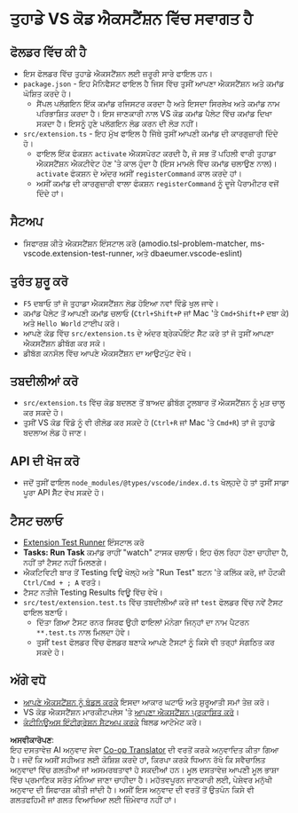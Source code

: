 <!--
CO_OP_TRANSLATOR_METADATA:
{
  "original_hash": "62b2632720dd39ef391d6b60b9b4bfb8",
  "translation_date": "2025-07-16T17:00:32+00:00",
  "source_file": "code/07.Lab/01/Apple/phi3ext/vsc-extension-quickstart.md",
  "language_code": "pa"
}
-->
# ਤੁਹਾਡੇ VS ਕੋਡ ਐਕਸਟੈਂਸ਼ਨ ਵਿੱਚ ਸਵਾਗਤ ਹੈ

## ਫੋਲਡਰ ਵਿੱਚ ਕੀ ਹੈ

* ਇਸ ਫੋਲਡਰ ਵਿੱਚ ਤੁਹਾਡੇ ਐਕਸਟੈਂਸ਼ਨ ਲਈ ਜ਼ਰੂਰੀ ਸਾਰੇ ਫਾਇਲ ਹਨ।
* `package.json` - ਇਹ ਮੈਨਿਫੈਸਟ ਫਾਇਲ ਹੈ ਜਿਸ ਵਿੱਚ ਤੁਸੀਂ ਆਪਣਾ ਐਕਸਟੈਂਸ਼ਨ ਅਤੇ ਕਮਾਂਡ ਘੋਸ਼ਿਤ ਕਰਦੇ ਹੋ।
  * ਸੈਂਪਲ ਪਲੱਗਇਨ ਇੱਕ ਕਮਾਂਡ ਰਜਿਸਟਰ ਕਰਦਾ ਹੈ ਅਤੇ ਇਸਦਾ ਸਿਰਲੇਖ ਅਤੇ ਕਮਾਂਡ ਨਾਮ ਪਰਿਭਾਸ਼ਿਤ ਕਰਦਾ ਹੈ। ਇਸ ਜਾਣਕਾਰੀ ਨਾਲ VS ਕੋਡ ਕਮਾਂਡ ਪੈਲੇਟ ਵਿੱਚ ਕਮਾਂਡ ਦਿਖਾ ਸਕਦਾ ਹੈ। ਇਸਨੂੰ ਹੁਣੇ ਪਲੱਗਇਨ ਲੋਡ ਕਰਨ ਦੀ ਲੋੜ ਨਹੀਂ।
* `src/extension.ts` - ਇਹ ਮੁੱਖ ਫਾਇਲ ਹੈ ਜਿੱਥੇ ਤੁਸੀਂ ਆਪਣੀ ਕਮਾਂਡ ਦੀ ਕਾਰਗੁਜ਼ਾਰੀ ਦਿੰਦੇ ਹੋ।
  * ਫਾਇਲ ਇੱਕ ਫੰਕਸ਼ਨ `activate` ਐਕਸਪੋਰਟ ਕਰਦੀ ਹੈ, ਜੋ ਸਭ ਤੋਂ ਪਹਿਲੀ ਵਾਰੀ ਤੁਹਾਡਾ ਐਕਸਟੈਂਸ਼ਨ ਐਕਟੀਵੇਟ ਹੋਣ 'ਤੇ ਕਾਲ ਹੁੰਦਾ ਹੈ (ਇਸ ਮਾਮਲੇ ਵਿੱਚ ਕਮਾਂਡ ਚਲਾਉਣ ਨਾਲ)। `activate` ਫੰਕਸ਼ਨ ਦੇ ਅੰਦਰ ਅਸੀਂ `registerCommand` ਕਾਲ ਕਰਦੇ ਹਾਂ।
  * ਅਸੀਂ ਕਮਾਂਡ ਦੀ ਕਾਰਗੁਜ਼ਾਰੀ ਵਾਲਾ ਫੰਕਸ਼ਨ `registerCommand` ਨੂੰ ਦੂਜੇ ਪੈਰਾਮੀਟਰ ਵਜੋਂ ਦਿੰਦੇ ਹਾਂ।

## ਸੈਟਅਪ

* ਸਿਫਾਰਸ਼ ਕੀਤੇ ਐਕਸਟੈਂਸ਼ਨ ਇੰਸਟਾਲ ਕਰੋ (amodio.tsl-problem-matcher, ms-vscode.extension-test-runner, ਅਤੇ dbaeumer.vscode-eslint)

## ਤੁਰੰਤ ਸ਼ੁਰੂ ਕਰੋ

* `F5` ਦਬਾਓ ਤਾਂ ਜੋ ਤੁਹਾਡਾ ਐਕਸਟੈਂਸ਼ਨ ਲੋਡ ਹੋਇਆ ਨਵਾਂ ਵਿੰਡੋ ਖੁਲ ਜਾਵੇ।
* ਕਮਾਂਡ ਪੈਲੇਟ ਤੋਂ ਆਪਣੀ ਕਮਾਂਡ ਚਲਾਓ (`Ctrl+Shift+P` ਜਾਂ Mac 'ਤੇ `Cmd+Shift+P` ਦਬਾ ਕੇ) ਅਤੇ `Hello World` ਟਾਈਪ ਕਰੋ।
* ਆਪਣੇ ਕੋਡ ਵਿੱਚ `src/extension.ts` ਦੇ ਅੰਦਰ ਬ੍ਰੇਕਪੌਇੰਟ ਸੈੱਟ ਕਰੋ ਤਾਂ ਜੋ ਤੁਸੀਂ ਆਪਣਾ ਐਕਸਟੈਂਸ਼ਨ ਡੀਬੱਗ ਕਰ ਸਕੋ।
* ਡੀਬੱਗ ਕਨਸੋਲ ਵਿੱਚ ਆਪਣੇ ਐਕਸਟੈਂਸ਼ਨ ਦਾ ਆਉਟਪੁੱਟ ਵੇਖੋ।

## ਤਬਦੀਲੀਆਂ ਕਰੋ

* `src/extension.ts` ਵਿੱਚ ਕੋਡ ਬਦਲਣ ਤੋਂ ਬਾਅਦ ਡੀਬੱਗ ਟੂਲਬਾਰ ਤੋਂ ਐਕਸਟੈਂਸ਼ਨ ਨੂੰ ਮੁੜ ਚਾਲੂ ਕਰ ਸਕਦੇ ਹੋ।
* ਤੁਸੀਂ VS ਕੋਡ ਵਿੰਡੋ ਨੂੰ ਵੀ ਰੀਲੋਡ ਕਰ ਸਕਦੇ ਹੋ (`Ctrl+R` ਜਾਂ Mac 'ਤੇ `Cmd+R`) ਤਾਂ ਜੋ ਤੁਹਾਡੇ ਬਦਲਾਅ ਲੋਡ ਹੋ ਜਾਣ।

## API ਦੀ ਖੋਜ ਕਰੋ

* ਜਦੋਂ ਤੁਸੀਂ ਫਾਇਲ `node_modules/@types/vscode/index.d.ts` ਖੋਲ੍ਹਦੇ ਹੋ ਤਾਂ ਤੁਸੀਂ ਸਾਡਾ ਪੂਰਾ API ਸੈੱਟ ਵੇਖ ਸਕਦੇ ਹੋ।

## ਟੈਸਟ ਚਲਾਓ

* [Extension Test Runner](https://marketplace.visualstudio.com/items?itemName=ms-vscode.extension-test-runner) ਇੰਸਟਾਲ ਕਰੋ
* **Tasks: Run Task** ਕਮਾਂਡ ਰਾਹੀਂ "watch" ਟਾਸਕ ਚਲਾਓ। ਇਹ ਚੱਲ ਰਿਹਾ ਹੋਣਾ ਚਾਹੀਦਾ ਹੈ, ਨਹੀਂ ਤਾਂ ਟੈਸਟ ਨਹੀਂ ਮਿਲਣਗੇ।
* ਐਕਟਿਵਿਟੀ ਬਾਰ ਤੋਂ Testing ਵਿਊ ਖੋਲ੍ਹੋ ਅਤੇ "Run Test" ਬਟਨ 'ਤੇ ਕਲਿੱਕ ਕਰੋ, ਜਾਂ ਹੌਟਕੀ `Ctrl/Cmd + ; A` ਵਰਤੋ।
* ਟੈਸਟ ਨਤੀਜੇ Testing Results ਵਿਊ ਵਿੱਚ ਵੇਖੋ।
* `src/test/extension.test.ts` ਵਿੱਚ ਤਬਦੀਲੀਆਂ ਕਰੋ ਜਾਂ `test` ਫੋਲਡਰ ਵਿੱਚ ਨਵੇਂ ਟੈਸਟ ਫਾਇਲ ਬਣਾਓ।
  * ਦਿੱਤਾ ਗਿਆ ਟੈਸਟ ਰਨਰ ਸਿਰਫ ਉਹੀ ਫਾਇਲਾਂ ਮੰਨੇਗਾ ਜਿਨ੍ਹਾਂ ਦਾ ਨਾਮ ਪੈਟਰਨ `**.test.ts` ਨਾਲ ਮਿਲਦਾ ਹੋਵੇ।
  * ਤੁਸੀਂ `test` ਫੋਲਡਰ ਵਿੱਚ ਫੋਲਡਰ ਬਣਾਕੇ ਆਪਣੇ ਟੈਸਟਾਂ ਨੂੰ ਕਿਸੇ ਵੀ ਤਰ੍ਹਾਂ ਸੰਗਠਿਤ ਕਰ ਸਕਦੇ ਹੋ।

## ਅੱਗੇ ਵਧੋ

* [ਆਪਣੇ ਐਕਸਟੈਂਸ਼ਨ ਨੂੰ ਬੰਡਲ ਕਰਕੇ](https://code.visualstudio.com/api/working-with-extensions/bundling-extension) ਇਸਦਾ ਆਕਾਰ ਘਟਾਓ ਅਤੇ ਸ਼ੁਰੂਆਤੀ ਸਮਾਂ ਤੇਜ਼ ਕਰੋ।
* VS ਕੋਡ ਐਕਸਟੈਂਸ਼ਨ ਮਾਰਕੀਟਪਲੇਸ 'ਤੇ [ਆਪਣਾ ਐਕਸਟੈਂਸ਼ਨ ਪ੍ਰਕਾਸ਼ਿਤ ਕਰੋ](https://code.visualstudio.com/api/working-with-extensions/publishing-extension)।
* [ਕੰਟੀਨਿਊਅਸ ਇੰਟੀਗ੍ਰੇਸ਼ਨ ਸੈਟਅਪ ਕਰਕੇ](https://code.visualstudio.com/api/working-with-extensions/continuous-integration) ਬਿਲਡ ਆਟੋਮੇਟ ਕਰੋ।

**ਅਸਵੀਕਾਰੋਪਣ**:  
ਇਹ ਦਸਤਾਵੇਜ਼ AI ਅਨੁਵਾਦ ਸੇਵਾ [Co-op Translator](https://github.com/Azure/co-op-translator) ਦੀ ਵਰਤੋਂ ਕਰਕੇ ਅਨੁਵਾਦਿਤ ਕੀਤਾ ਗਿਆ ਹੈ। ਜਦੋਂ ਕਿ ਅਸੀਂ ਸਹੀਅਤ ਲਈ ਕੋਸ਼ਿਸ਼ ਕਰਦੇ ਹਾਂ, ਕਿਰਪਾ ਕਰਕੇ ਧਿਆਨ ਰੱਖੋ ਕਿ ਸਵੈਚਾਲਿਤ ਅਨੁਵਾਦਾਂ ਵਿੱਚ ਗਲਤੀਆਂ ਜਾਂ ਅਸਮਰਥਤਾਵਾਂ ਹੋ ਸਕਦੀਆਂ ਹਨ। ਮੂਲ ਦਸਤਾਵੇਜ਼ ਆਪਣੀ ਮੂਲ ਭਾਸ਼ਾ ਵਿੱਚ ਪ੍ਰਮਾਣਿਕ ਸਰੋਤ ਮੰਨਿਆ ਜਾਣਾ ਚਾਹੀਦਾ ਹੈ। ਮਹੱਤਵਪੂਰਨ ਜਾਣਕਾਰੀ ਲਈ, ਪੇਸ਼ੇਵਰ ਮਨੁੱਖੀ ਅਨੁਵਾਦ ਦੀ ਸਿਫਾਰਸ਼ ਕੀਤੀ ਜਾਂਦੀ ਹੈ। ਅਸੀਂ ਇਸ ਅਨੁਵਾਦ ਦੀ ਵਰਤੋਂ ਤੋਂ ਉਤਪੰਨ ਕਿਸੇ ਵੀ ਗਲਤਫਹਿਮੀ ਜਾਂ ਗਲਤ ਵਿਆਖਿਆ ਲਈ ਜ਼ਿੰਮੇਵਾਰ ਨਹੀਂ ਹਾਂ।